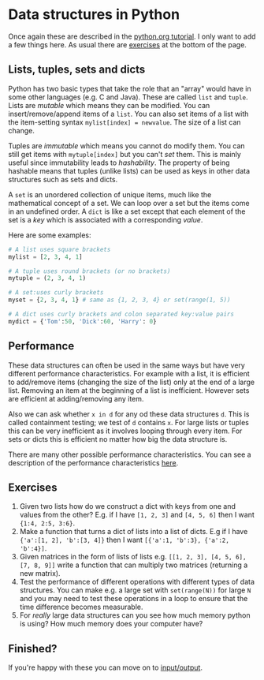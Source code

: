# Data structures in Python

Once again these are described in the [python.org
tutorial](https://docs.python.org/3/tutorial/datastructures.html). I only want
to add a few things here. As usual there are [exercises](#exercises) at the
bottom of the page.

## Lists, tuples, sets and dicts

Python has two basic types that take the role that an "array" would have in
some other languages (e.g. C and Java). These are called `list` and `tuple`.
Lists are *mutable* which means they can be modified. You can
insert/remove/append items of a `list`. You can also set items of a list
with the item-setting syntax `mylist[index] = newvalue`. The size of a list
can change.

Tuples are *immutable* which means you cannot do modify them. You can still
get items with `mytuple[index]` but you can't *set* them. This is mainly
useful since immutability leads to *hashability*. The property of being
hashable means that tuples (unlike lists) can be used as keys in other data
structures such as sets and dicts.

A `set` is an unordered collection of unique items, much like the mathematical
concept of a set. We can loop over a set but the items come in an undefined
order. A `dict` is like a set except that each element of the set is a *key*
which is associated with a corresponding *value*.

Here are some examples:

```python
# A list uses square brackets
mylist = [2, 3, 4, 1]

# A tuple uses round brackets (or no brackets)
mytuple = (2, 3, 4, 1)

# A set:uses curly brackets
myset = {2, 3, 4, 1} # same as {1, 2, 3, 4} or set(range(1, 5))

# A dict uses curly brackets and colon separated key:value pairs
mydict = {'Tom':50, 'Dick':60, 'Harry': 0}
```

## Performance

These data structures can often be used in the same ways but have very
different performance characteristics. For example with a list, it is
efficient to add/remove items (changing the size of the list) only at the end
of a large list. Removing an item at the beginning of a list is inefficient.
However sets are efficient at adding/removing any item.

Also we can ask whether `x in d` for any od these data structures `d`. This is
called containment testing; we test of `d` contains `x`. For large lists or
tuples this can be very inefficient as it involves looping through every item.
For sets or dicts this is efficient no matter how big the data structure is.

There are many other possible performance characteristics. You can see a
description of the performance characteristics
[here](https://wiki.python.org/moin/TimeComplexity).

## Exercises

1. Given two lists how do we construct a dict with keys from one and values
   from the other? E.g. if I have `[1, 2, 3]` and `[4, 5, 6]` then I want
   `{1:4, 2:5, 3:6}`.
1. Make a function that turns a dict of lists into a list of dicts. E.g if I
   have `{'a':[1, 2], 'b':[3, 4]}` then I want `[{'a':1, 'b':3}, {'a':2, 'b':4}]`.
1. Given matrices in the form of lists of lists e.g. `[[1, 2, 3], [4, 5, 6],
   [7, 8, 9]]` write a function that can multiply two matrices (returning a
   new matrix).
1. Test the performance of different operations with different types of data
   structures. You can make e.g. a large set with `set(range(N))` for large
   `N` and you may need to test these operations in a loop to ensure that the
   time difference becomes measurable.
1. For *really* large data structures can you see how much memory python is
   using? How much memory does your computer have?

## Finished?

If you're happy with these you can move on to [input/output](../fileio/).

